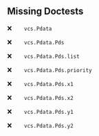 Missing Doctests
----------------
:x:```    vcs.Pdata```

:x:```    vcs.Pdata.Pds```

:x:```    vcs.Pdata.Pds.list```

:x:```    vcs.Pdata.Pds.priority```

:x:```    vcs.Pdata.Pds.x1```

:x:```    vcs.Pdata.Pds.x2```

:x:```    vcs.Pdata.Pds.y1```

:x:```    vcs.Pdata.Pds.y2```


